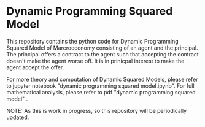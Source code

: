 # Dynamic Programming Squared Model

This repository contains the python code for Dynamic Programming Squared Model of Marcroeconomy consisting of an agent and the principal. The principal offers a contract to the agent such that accepting the contract doesn't make the agent worse off. It is in prinicpal interest to make the agent accept the offer.

For more theory and computation of Dynamic Squared Models, please refer to jupyter notebook "dynamic programming squared model.ipynb". For full mathematical analysis, please refer to pdf "dynamic programming squared model" .

NOTE: As this is work in progress, so this repository will be periodically updated.
